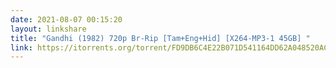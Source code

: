 ```yaml
---
date: 2021-08-07 00:15:20
layout: linkshare
title: "Gandhi (1982) 720p Br-Rip [Tam+Eng+Hid] [X264-MP3-1 45GB] "
link: https://itorrents.org/torrent/FD9DB6C4E22B071D541164DD62A048520ACA56C0.torrent?title=[limetorrents.pro]www.TamilRockers.net.-.Gandhi..1982..720p.Br-Rip.%5BTam.Eng.Hid%5D.%5BX264-MP3-1.45GB%5D.%5B.1st.On.Net.%5D
---
```

